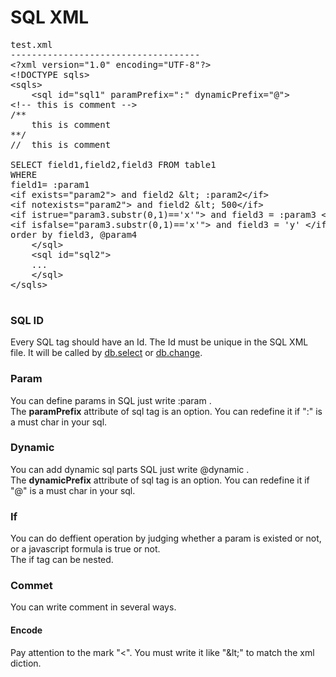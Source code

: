 <H1>SQL XML</H1>

<pre>
test.xml
------------------------------------
&lt;?xml version="1.0" encoding="UTF-8"?>
&lt;!DOCTYPE sqls>
&lt;sqls>
	&lt;sql id="sql1" paramPrefix=":" dynamicPrefix="@">
&lt;!-- this is comment -->
/**
	this is comment
**/
//	this is comment

SELECT field1,field2,field3 FROM table1
WHERE
field1= :param1
&lt;if exists="param2"> and field2 &amp;lt; :param2&lt;/if>
&lt;if notexists="param2"> and field2 &amp;lt; 500&lt;/if>
&lt;if istrue="param3.substr(0,1)=='x'"> and field3 = :param3 &lt;/if>
&lt;if isfalse="param3.substr(0,1)=='x'"> and field3 = 'y' &lt;/if>
order by field3, @param4
	&lt;/sql>
	&lt;sql id="sql2">
	...
	&lt;/sql>
&lt;/sqls>

</pre>


<h3>SQL ID</h3>
Every SQL tag should have an Id. The Id must be unique in the SQL XML file.
It will be called by <a href="db.select.md">db.select</a> or <a href="db.change.md">db.change</a>.

<h3>Param</h3>
You can define params in SQL just write :param .<br>
The <b>paramPrefix</b> attribute of sql tag is an option. You can redefine it if ":" is a must char in your sql.

<h3>Dynamic</h3>
You can add dynamic sql parts SQL just write @dynamic .<br>
The <b>dynamicPrefix</b> attribute of sql tag is an option. You can redefine it if "@" is a must char in your sql.

<h3>If</h3>
You can do deffient operation by judging whether a param is existed or not, or a javascript formula is true or not.<BR>
The if tag can be nested.

<h3>Commet</h3>
You can write comment in several ways.

<h4>Encode</h3>
Pay attention to the mark "&lt;". You must write it like "&amp;lt;" to match the xml diction.